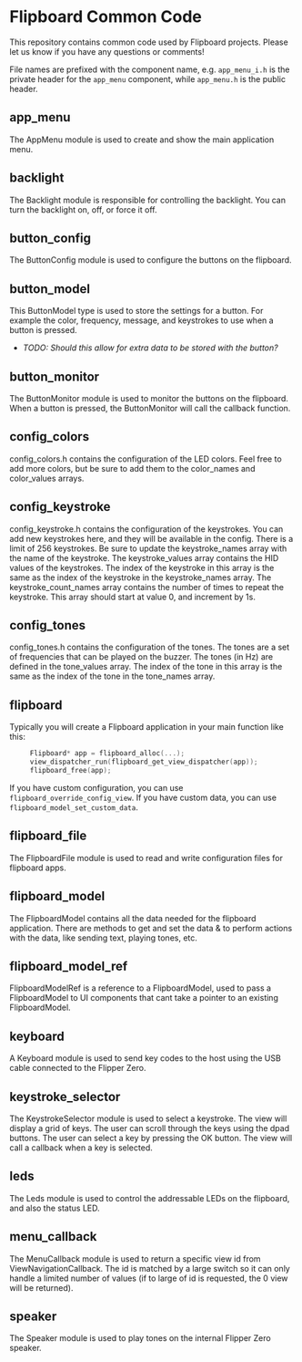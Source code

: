 # Flipboard Common Code

This repository contains common code used by Flipboard projects.  Please let us know if you have any questions or comments!

File names are prefixed with the component name, e.g. `app_menu_i.h` is the private header for the `app_menu` component, while `app_menu.h` is the public header.

## app_menu

The AppMenu module is used to create and show the main application menu.

## backlight

The Backlight module is responsible for controlling the backlight.  You can turn the backlight on, off, or force it off.

## button_config

The ButtonConfig module is used to configure the buttons on the flipboard.

## button_model

This ButtonModel  type is used to store the settings for a button. For example the color, frequency, message, and keystrokes to use when a button is pressed.

- _TODO: Should this allow for extra data to be stored with the button?_

## button_monitor

The ButtonMonitor module is used to monitor the buttons on the flipboard. When a button is pressed, the ButtonMonitor will call the callback function.

## config_colors

config_colors.h contains the configuration of the LED colors. Feel free to add more colors, but be sure to add them to the color_names and color_values arrays.

## config_keystroke

config_keystroke.h contains the configuration of the keystrokes.  You can add new keystrokes here, and they will be available in the config.  There is a limit of 256 keystrokes.  Be sure to update the keystroke_names array with the name of the keystroke.  The keystroke_values array contains the HID values of the keystrokes.  The index of the keystroke in this array is the same as the index of the keystroke in the keystroke_names array.  The keystroke_count_names array contains the number of times to repeat the keystroke.  This array should start at value 0, and increment by 1s.

## config_tones

config_tones.h contains the configuration of the tones.  The tones are a set of frequencies that can be played on the buzzer.  The tones (in Hz) are defined in the tone_values array.  The index of the tone in this array is the same as the index of the tone in the tone_names array.

## flipboard

Typically you will create a Flipboard application in your main function like this:
```c
     Flipboard* app = flipboard_alloc(...);
     view_dispatcher_run(flipboard_get_view_dispatcher(app));
     flipboard_free(app);
```
  
If you have custom configuration, you can use `flipboard_override_config_view`.  If you have custom data, you can use `flipboard_model_set_custom_data`.

## flipboard_file

The FlipboardFile module is used to read and write configuration files for flipboard apps.

## flipboard_model

The FlipboardModel contains all the data needed for the flipboard application.  There are methods to get and set the data & to perform actions with the data, like sending text, playing tones, etc.

## flipboard_model_ref

FlipboardModelRef is a reference to a FlipboardModel, used to pass a FlipboardModel to UI components that cant take a pointer to an existing FlipboardModel.

## keyboard

A Keyboard module is used to send key codes to the host using the USB cable connected to the Flipper Zero.

## keystroke_selector

The KeystrokeSelector module is used to select a keystroke. The view will display a grid of keys. The user can scroll through the keys using the dpad buttons. The user can select a key by pressing the OK button. The view will call a callback when a key is selected.

## leds

The Leds module is used to control the addressable LEDs on the flipboard, and also the status LED.

## menu_callback

The MenuCallback module is used to return a specific view id from ViewNavigationCallback. The id is matched by a large switch so it can only handle a limited number of values (if to large of id is requested, the 0 view will be returned).

## speaker

The Speaker module is used to play tones on the internal Flipper Zero speaker.